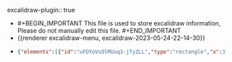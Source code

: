 excalidraw-plugin:: true

- #+BEGIN_IMPORTANT
  This file is used to store excalidraw information, Please do not manually edit this file.
  #+END_IMPORTANT
- {{renderer excalidraw-menu, excalidraw-2023-05-24-22-14-30}}
- ```json
  {"elements":[{"id":"uFQYoVsOlMUuq3-jTyZLL","type":"rectangle","x":327.08331298828125,"y":285.9444274902344,"width":214,"height":71,"angle":0,"strokeColor":"#000000","backgroundColor":"#228be6","fillStyle":"solid","strokeWidth":1,"strokeStyle":"solid","roughness":2,"opacity":100,"groupIds":[],"roundness":{"type":3},"seed":504085121,"version":123,"versionNonce":412746255,"isDeleted":false,"boundElements":[{"type":"text","id":"ScwoxCukPXcY4teuSH1_E"}],"updated":1684937712518,"link":null,"locked":false},{"id":"ScwoxCukPXcY4teuSH1_E","type":"text","x":392.2933578491211,"y":308.9444274902344,"width":83.57991027832031,"height":25,"angle":0,"strokeColor":"#000000","backgroundColor":"#7950f2","fillStyle":"solid","strokeWidth":1,"strokeStyle":"solid","roughness":2,"opacity":100,"groupIds":[],"roundness":null,"seed":747500111,"version":109,"versionNonce":1468672609,"isDeleted":false,"boundElements":null,"updated":1684937712518,"link":null,"locked":false,"text":"person.js","fontSize":20,"fontFamily":1,"textAlign":"center","verticalAlign":"middle","baseline":17,"containerId":"uFQYoVsOlMUuq3-jTyZLL","originalText":"person.js","lineHeight":1.25},{"id":"hlbqT2Isghnev8EieEV7H","type":"rectangle","x":730.8333129882812,"y":274.4166564941406,"width":214,"height":71,"angle":0,"strokeColor":"#000000","backgroundColor":"#228be6","fillStyle":"solid","strokeWidth":1,"strokeStyle":"solid","roughness":2,"opacity":100,"groupIds":[],"roundness":{"type":3},"seed":1099841409,"version":184,"versionNonce":844840847,"isDeleted":false,"boundElements":[{"type":"text","id":"QviP9QrreNexc45BWKTXr"}],"updated":1684937709622,"link":null,"locked":false},{"id":"QviP9QrreNexc45BWKTXr","type":"text","x":797.7033615112305,"y":297.4166564941406,"width":80.25990295410156,"height":25,"angle":0,"strokeColor":"#000000","backgroundColor":"#7950f2","fillStyle":"solid","strokeWidth":1,"strokeStyle":"solid","roughness":2,"opacity":100,"groupIds":[],"roundness":null,"seed":353907983,"version":176,"versionNonce":598050017,"isDeleted":false,"boundElements":null,"updated":1684937709622,"link":null,"locked":false,"text":"utility.js","fontSize":20,"fontFamily":1,"textAlign":"center","verticalAlign":"middle","baseline":17,"containerId":"hlbqT2Isghnev8EieEV7H","originalText":"utility.js","lineHeight":1.25}],"files":{},"appState":{"gridSize":null,"viewBackgroundColor":"#ffffff"}}
  ```